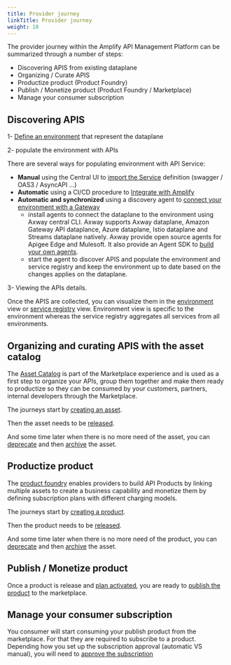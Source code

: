 ```yaml
---
title: Provider journey
linkTitle: Provider journey
weight: 10
---
```


The provider journey within the Amplify API Management Platform can be summarized through a number of steps:

* Discovering APIS from existing dataplane
* Organizing / Curate APIS
* Productize product (Product Foundry)
* Publish / Monetize product (Product Foundry / Marketplace)
* Manage your consumer subscription

## Discovering APIS

1- [Define an environment](/docs/coonect_manage_environ) that represent the dataplane

2- populate the environment with APIs

There are several ways for populating environment with API Service:

* **Manual** using the Central UI to [import the Service](/docs/connect_manage_environ/manage_services/add_api_service) definition (swagger / OAS3 / AsyncAPI ...)
* **Automatic** using a CI/CD procedure to [Integrate with Amplify](/docs/integrate_with_central)
* **Automatic and synchronized** using a discovery agent to [connect your environment with a Gateway](/docs/connect_manage_environ#synchronize-your-environment-with-a-gatewayvironment-with-a-gateway)
    * install agents to connect the dataplane to the environment using Axway central CLI. Axway supports Axway dataplane, Amazon Gateway API dataplance, Azure dataplane, Istio dataplane and Streams dataplane natively. Axway provide open source agents for Apigee Edge and Mulesoft. It also provide an Agent SDK to [build your own agents](/docs/connect_manage_environ/build_agent_with_sdk).
    * start the agent to discover APIS and populate the environment and service registry and keep the environment up to date based on the changes applies on the dataplane.

3- Viewing the APIs details.

Once the APIS are collected, you can visualize them in the [environment](/docs/connect_manage_environ/view_environments) view or [service registry](/docs/manage_service_registry) view. Environment view is specific to the environment whereas the service registry aggregates all services from all environments.

## Organizing and curating APIS with the asset catalog

The [Asset Catalog](/docs/manage_asset_catalog) is part of the Marketplace experience and is used as a first step to organize your APIs, group them together and make them ready to productize so they can be consumed by your customers, partners, internal developers through the Marketplace.

The journeys start by [creating an asset](/docs/manage_asset_catalog/asset_management/#create-an-asset).

Then the asset needs to be [released](/docs/manage_asset_catalog/asset_management/#activate-an-asset).

And some time later when there is no more need of the asset, you can [deprecate](/docs/manage_asset_catalog/asset_management/#deprecate-an-asset) and then [archive](/docs/manage_asset_catalog/asset_management/#archive-an-asset) the asset.

## Productize product

The [product foundry](/docs/manage_product_foundry) enables providers to build API Products by linking multiple assets to create a business capability and monetize them by defining subscription plans with different charging models.

The journeys start by [creating a product](/docs/manage_product_foundry/foundry_product_management/#create-a-product).

Then the product needs to be [released](/docs/manage_product_foundry/foundry_product_management/#activate-a-product).

And some time later when there is no more need of the product, you can [deprecate](/docs/manage_asset_catalog/asset_management/#deprecate-an-asset) and then [archive](/docs/manage_asset_catalog/asset_management/#archive-an-asset) the asset.

## Publish / Monetize product

Once a product is release and [plan activated](/docs/manage_product_foundry/manage_product_plans/#publish-a-product-plan-in-the-marketplace), you are ready to [publish the product](/docs/manage_marketplace/publish_to_marketplace) to the marketplace.

## Manage your consumer subscription

You consumer will start consuming your publish product from the marketplace. For that they are required to subscribe to a product. Depending how you set up the subscription approval (automatic VS manual), you will need to [approve the subscription](comingsoon)